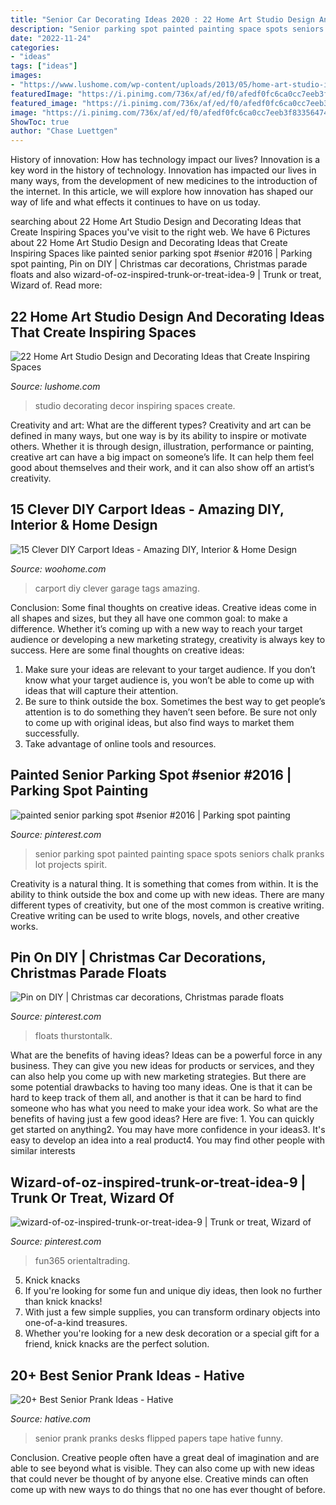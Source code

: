 ```yaml
---
title: "Senior Car Decorating Ideas 2020 : 22 Home Art Studio Design And Decorating Ideas That Create Inspiring Spaces"
description: "Senior parking spot painted painting space spots seniors chalk pranks lot projects spirit"
date: "2022-11-24"
categories:
- "ideas"
tags: ["ideas"]
images:
- "https://www.lushome.com/wp-content/uploads/2013/05/home-art-studio-ideas-design-decor-9.jpg"
featuredImage: "https://i.pinimg.com/736x/af/ed/f0/afedf0fc6ca0cc7eeb3f83356474f041.jpg"
featured_image: "https://i.pinimg.com/736x/af/ed/f0/afedf0fc6ca0cc7eeb3f83356474f041.jpg"
image: "https://i.pinimg.com/736x/af/ed/f0/afedf0fc6ca0cc7eeb3f83356474f041.jpg"
ShowToc: true
author: "Chase Luettgen"
---
```



History of innovation: How has technology impact our lives?
Innovation is a key word in the history of technology. Innovation has impacted our lives in many ways, from the development of new medicines to the introduction of the internet. In this article, we will explore how innovation has shaped our way of life and what effects it continues to have on us today.

	

		
searching about 22 Home Art Studio Design and Decorating Ideas that Create Inspiring Spaces you've visit to the right web. We have 6 Pictures about 22 Home Art Studio Design and Decorating Ideas that Create Inspiring Spaces like painted senior parking spot #senior #2016 | Parking spot painting, Pin on DIY | Christmas car decorations, Christmas parade floats and also wizard-of-oz-inspired-trunk-or-treat-idea-9 | Trunk or treat, Wizard of. Read more:
		
    
## 22 Home Art Studio Design And Decorating Ideas That Create Inspiring Spaces

<img loading=lazy src="https://www.lushome.com/wp-content/uploads/2013/05/home-art-studio-ideas-design-decor-9.jpg" onerror="this.onerror=null;this.src='https://tse4.mm.bing.net/th?id=OIP.TKu1fquM2QV7xnUvH8Gd9AHaJs&amp;pid=15.1';" alt="22 Home Art Studio Design and Decorating Ideas that Create Inspiring Spaces">

_Source: lushome.com_

>studio decorating decor inspiring spaces create. 

	

Creativity and art: What are the different types?
Creativity and art can be defined in many ways, but one way is by its ability to inspire or motivate others. Whether it is through design, illustration, performance or painting, creative art can have a big impact on someone’s life. It can help them feel good about themselves and their work, and it can also show off an artist’s creativity.

    
## 15 Clever DIY Carport Ideas - Amazing DIY, Interior &amp; Home Design

<img loading=lazy src="https://www.woohome.com/wp-content/uploads/2020/09/diy-carport-ideas-14.jpg" onerror="this.onerror=null;this.src='https://tse1.mm.bing.net/th?id=OIP.3mE18v-WSPX9k9CqP2DhHQHaFj&amp;pid=15.1';" alt="15 Clever DIY Carport Ideas - Amazing DIY, Interior &amp; Home Design">

_Source: woohome.com_

>carport diy clever garage tags amazing. 

	

Conclusion: Some final thoughts on creative ideas.
Creative ideas come in all shapes and sizes, but they all have one common goal: to make a difference. Whether it’s coming up with a new way to reach your target audience or developing a new marketing strategy, creativity is always key to success. Here are some final thoughts on creative ideas: 
1. Make sure your ideas are relevant to your target audience. If you don’t know what your target audience is, you won’t be able to come up with ideas that will capture their attention. 
2. Be sure to think outside the box. Sometimes the best way to get people’s attention is to do something they haven’t seen before. Be sure not only to come up with original ideas, but also find ways to market them successfully. 
3. Take advantage of online tools and resources.

    
## Painted Senior Parking Spot #senior #2016 | Parking Spot Painting

<img loading=lazy src="https://i.pinimg.com/originals/5f/1b/05/5f1b054965f2206b71103a8d03ffd27c.jpg" onerror="this.onerror=null;this.src='https://tse3.mm.bing.net/th?id=OIP.Y2--JRYO3_7qbYEbckn7AAHaHa&amp;pid=15.1';" alt="painted senior parking spot #senior #2016 | Parking spot painting">

_Source: pinterest.com_

>senior parking spot painted painting space spots seniors chalk pranks lot projects spirit. 

	

Creativity is a natural thing. It is something that comes from within. It is the ability to think outside the box and come up with new ideas. There are many different types of creativity, but one of the most common is creative writing. Creative writing can be used to write blogs, novels, and other creative works.

    
## Pin On DIY | Christmas Car Decorations, Christmas Parade Floats

<img loading=lazy src="https://i.pinimg.com/originals/9c/a8/e0/9ca8e0c0d37b5c5da3ffa00bb738f964.jpg" onerror="this.onerror=null;this.src='https://tse1.mm.bing.net/th?id=OIP.gTXaE16Bd7DcgzCCbGjd-AHaFk&amp;pid=15.1';" alt="Pin on DIY | Christmas car decorations, Christmas parade floats">

_Source: pinterest.com_

>floats thurstontalk. 

	

What are the benefits of having ideas?
Ideas can be a powerful force in any business. They can give you new ideas for products or services, and they can also help you come up with new marketing strategies. But there are some potential drawbacks to having too many ideas. One is that it can be hard to keep track of them all, and another is that it can be hard to find someone who has what you need to make your idea work. So what are the benefits of having just a few good ideas? Here are five: 1. You can quickly get started on anything2. You may have more confidence in your ideas3. It's easy to develop an idea into a real product4. You may find other people with similar interests
    
## Wizard-of-oz-inspired-trunk-or-treat-idea-9 | Trunk Or Treat, Wizard Of

<img loading=lazy src="https://i.pinimg.com/736x/af/ed/f0/afedf0fc6ca0cc7eeb3f83356474f041.jpg" onerror="this.onerror=null;this.src='https://tse2.mm.bing.net/th?id=OIP.pIiBnFm0Jdtt8wyOadSOfwHaJ3&amp;pid=15.1';" alt="wizard-of-oz-inspired-trunk-or-treat-idea-9 | Trunk or treat, Wizard of">

_Source: pinterest.com_

>fun365 orientaltrading. 

	

5. Knick knacks
1. If you're looking for some fun and unique diy ideas, then look no further than knick knacks!
2. With just a few simple supplies, you can transform ordinary objects into one-of-a-kind treasures.
3. Whether you're looking for a new desk decoration or a special gift for a friend, knick knacks are the perfect solution.

    
## 20+ Best Senior Prank Ideas - Hative

<img loading=lazy src="https://hative.com/wp-content/uploads/2014/04/senior-prank-ideas/21-tape-papers-and-desks-flipped-over.jpg" onerror="this.onerror=null;this.src='https://tse3.mm.bing.net/th?id=OIP.YHZgwixB5amE09ndKhCX7gHaE9&amp;pid=15.1';" alt="20+ Best Senior Prank Ideas - Hative">

_Source: hative.com_

>senior prank pranks desks flipped papers tape hative funny. 

	

Conclusion.
Creative people often have a great deal of imagination and are able to see beyond what is visible. They can also come up with new ideas that could never be thought of by anyone else. Creative minds can often come up with new ways to do things that no one has ever thought of before.

